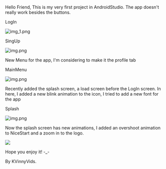 Hello Friend,
This is my very first project in AndroidStudio.
The app doesn't really work besides the buttons.

LogIn

![img_1.png](ImgApp/LogIn.png)



SingUp

![img.png](ImgApp/SingUp.png)

New Menu for the app, I'm considering to make it the profile tab

MainMenu

![img.png](ImgApp/MainMenu.png)

Recently added the splash screen, a load screen before the LogIn screen.
In here, I added a new blink animation to the icon, I tried to add a new font for the app

Splash

![img.png](ImgApp/Splash.png)

Now the splash screen has new animations, I added an overshoot animation to NiceStart and a zoom in to the logo.

![](ImgApp/Splash.gif)

Hope you enjoy it! -_-

By KVinnyVids.